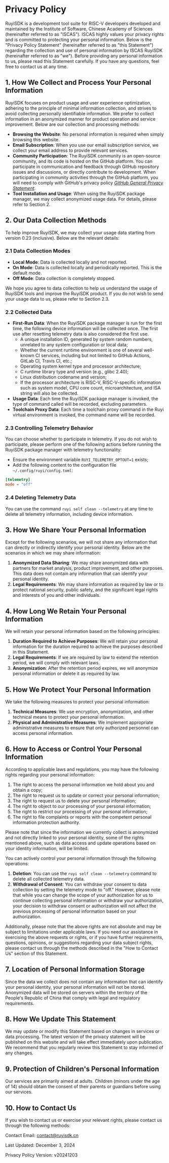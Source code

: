 # Privacy Policy

RuyiSDK is a development tool suite for RISC-V developers developed and maintained by the Institute of Software, Chinese Academy of Sciences (hereinafter referred to as "ISCAS"). ISCAS highly values your privacy rights and is committed to protecting your personal information. Below is the "Privacy Policy Statement" (hereinafter referred to as "this Statement") regarding the collection and use of personal information by ISCAS RuyiSDK (hereinafter referred to as "we"). Before providing any personal information to us, please read this Statement carefully. If you have any questions, feel free to contact us at any time.

## 1. How We Collect and Process Your Personal Information

RuyiSDK focuses on product usage and user experience optimization, adhering to the principle of minimal information collection, and strives to avoid collecting personally identifiable information. We prefer to collect information in an anonymized manner for product operation and service improvement. Below are our collection and processing methods:

- **Browsing the Website**: No personal information is required when simply browsing this website.
- **Email Subscription**: When you use our email subscription service, we collect your email address to provide relevant services.
- **Community Participation**: The RuyiSDK community is an open-source community, and its code is hosted on the GitHub platform. You can participate in communication and feedback through GitHub repository issues and discussions, or directly contribute to development. When participating in community activities through the GitHub platform, you will need to comply with GitHub's privacy policy [*GitHub General Privacy Statement*](https://docs.github.com/en/site-policy/privacy-policies/github-general-privacy-statement).
- **Tool Installation and Usage**: When using the RuyiSDK package manager, we may collect anonymized usage data. For details, please refer to Section 2.

## 2. Our Data Collection Methods

To help improve RuyiSDK, we may collect your usage data starting from version 0.23 (inclusive). Below are the relevant details:

### 2.1 Data Collection Modes

* **Local Mode**: Data is collected locally and not reported.
* **On Mode**: Data is collected locally and periodically reported. This is the default mode.
* **Off Mode**: Data collection is completely stopped.

We hope you agree to data collection to help us understand the usage of RuyiSDK tools and improve the RuyiSDK product. If you do not wish to send your usage data to us, please refer to Section 2.3.

### 2.2 Collected Data

* **First-Run Data**: When the RuyiSDK package manager is run for the first time, the following device information will be collected once. The first use after resetting telemetry data is also considered the first use.
  * A unique installation ID, generated by system random numbers, unrelated to any system configuration or local data;
  * Whether the current runtime environment is one of several well-known CI services, including but not limited to GitHub Actions, GitLab CI, Travis CI, etc.;
  * Operating system kernel type and processor architecture;
  * C runtime library type and version (e.g., glibc 2.40);
  * Linux distribution codename and version;
  * If the processor architecture is RISC-V, RISC-V-specific information such as system model, CPU core count, microarchitecture, and ISA string will also be collected.
* **Usage Data**: Each time the RuyiSDK package manager is invoked, the type of command called will be recorded, excluding parameters.
* **Toolchain Proxy Data**: Each time a toolchain proxy command in the Ruyi virtual environment is invoked, the command name will be recorded.

### 2.3 Controlling Telemetry Behavior

You can choose whether to participate in telemetry. If you do not wish to participate, please perform one of the following actions before running the RuyiSDK package manager with telemetry functionality:

* Ensure the environment variable `RUYI_TELEMETRY_OPTOUT=1` exists;
* Add the following content to the configuration file `~/.config/ruyi/config.toml`:

```toml
[telemetry]
mode = "off"
```

### 2.4 Deleting Telemetry Data

You can use the command `ruyi self clean --telemetry` at any time to delete all telemetry information, including device information.

## 3. How We Share Your Personal Information

Except for the following scenarios, we will not share any information that can directly or indirectly identify your personal identity. Below are the scenarios in which we may share information:

1. **Anonymized Data Sharing**: We may share anonymized data with partners for market analysis, product improvement, and other purposes. This data does not contain any information that can identify your personal identity.
2. **Legal Requirements**: We may share information as required by law or to protect national security, public safety, and the significant legal rights and interests of you and other individuals.

## 4. How Long We Retain Your Personal Information

We will retain your personal information based on the following principles:

1. **Duration Required to Achieve Purposes**: We will retain your personal information for the duration required to achieve the purposes described in this Statement.
2. **Legal Requirements**: If we are required by law to extend the retention period, we will comply with relevant laws.
3. **Anonymization**: After the retention period expires, we will anonymize personal information or delete it as required by law.

## 5. How We Protect Your Personal Information

We take the following measures to protect your personal information:

1. **Technical Measures**: We use encryption, anonymization, and other technical means to protect your personal information.
2. **Physical and Administrative Measures**: We implement appropriate administrative measures to ensure that only authorized personnel can access personal information.

## 6. How to Access or Control Your Personal Information

According to applicable laws and regulations, you may have the following rights regarding your personal information:

1. The right to access the personal information we hold about you and obtain a copy;
2. The right to request us to update or correct your personal information;
3. The right to request us to delete your personal information;
4. The right to object to our processing of your personal information;
5. The right to restrict our processing of your personal information;
6. The right to file complaints or reports with the competent personal information protection authority.

Please note that since the information we currently collect is anonymized and not directly linked to your personal identity, some of the rights mentioned above, such as data access and update operations based on your identity information, will be limited.

You can actively control your personal information through the following operations:
1. **Deletion**: You can use the `ruyi self clean --telemetry` command to delete all collected telemetry data.
2. **Withdrawal of Consent**: You can withdraw your consent to data collection by setting the telemetry mode to "off." However, please note that while you can change the scope of your authorization for us to continue collecting personal information or withdraw your authorization, your decision to withdraw consent or authorization will not affect the previous processing of personal information based on your authorization.

Additionally, please note that the above rights are not absolute and may be subject to limitations under applicable laws. If you need our assistance in exercising the above requests or rights, or if you have further requirements, questions, opinions, or suggestions regarding your data subject rights, please contact us through the methods described in the "How to Contact Us" section of this Statement.

## 7. Location of Personal Information Storage

Since the data we collect does not contain any information that can identify your personal identity, your personal information will not be stored. Anonymized data will be stored on servers within the territory of the People's Republic of China that comply with legal and regulatory requirements.

## 8. How We Update This Statement

We may update or modify this Statement based on changes in services or data processing. The latest version of the privacy statement will be published on this website and will take effect immediately upon publication. We recommend that you regularly review this Statement to stay informed of any changes.

## 9. Protection of Children's Personal Information

Our services are primarily aimed at adults. Children (minors under the age of 14) should obtain the consent of their parents or guardians before using our services.

## 10. How to Contact Us

If you wish to contact us or exercise your relevant rights, please contact us through the following methods:

Contact Email: contact@ruyisdk.cn

Last Updated: December 3, 2024

Privacy Policy Version: v20241203